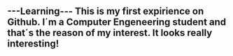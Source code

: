 ---Learning---
This is my first expirience on Github. I´m a Computer Engeneering student and that´s the reason of my interest. It looks really interesting!
-------------- 
